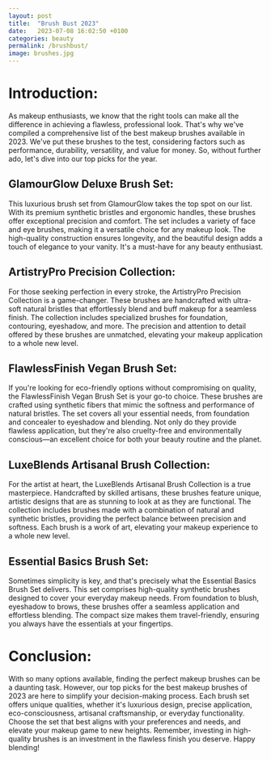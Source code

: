 ```yaml
---
layout: post
title:  "Brush Bust 2023"
date:   2023-07-08 16:02:50 +0100
categories: beauty
permalink: /brushbust/
image: brushes.jpg
---
```


# Introduction:
As makeup enthusiasts, we know that the right tools can make all the difference in achieving a flawless, professional look. That's why we've compiled a comprehensive list of the best makeup brushes available in 2023. We've put these brushes to the test, considering factors such as performance, durability, versatility, and value for money. So, without further ado, let's dive into our top picks for the year.

## GlamourGlow Deluxe Brush Set:
This luxurious brush set from GlamourGlow takes the top spot on our list. With its premium synthetic bristles and ergonomic handles, these brushes offer exceptional precision and comfort. The set includes a variety of face and eye brushes, making it a versatile choice for any makeup look. The high-quality construction ensures longevity, and the beautiful design adds a touch of elegance to your vanity. It's a must-have for any beauty enthusiast.

## ArtistryPro Precision Collection:
For those seeking perfection in every stroke, the ArtistryPro Precision Collection is a game-changer. These brushes are handcrafted with ultra-soft natural bristles that effortlessly blend and buff makeup for a seamless finish. The collection includes specialized brushes for foundation, contouring, eyeshadow, and more. The precision and attention to detail offered by these brushes are unmatched, elevating your makeup application to a whole new level.

## FlawlessFinish Vegan Brush Set:
If you're looking for eco-friendly options without compromising on quality, the FlawlessFinish Vegan Brush Set is your go-to choice. These brushes are crafted using synthetic fibers that mimic the softness and performance of natural bristles. The set covers all your essential needs, from foundation and concealer to eyeshadow and blending. Not only do they provide flawless application, but they're also cruelty-free and environmentally conscious—an excellent choice for both your beauty routine and the planet.

## LuxeBlends Artisanal Brush Collection:
For the artist at heart, the LuxeBlends Artisanal Brush Collection is a true masterpiece. Handcrafted by skilled artisans, these brushes feature unique, artistic designs that are as stunning to look at as they are functional. The collection includes brushes made with a combination of natural and synthetic bristles, providing the perfect balance between precision and softness. Each brush is a work of art, elevating your makeup experience to a whole new level.

## Essential Basics Brush Set:
Sometimes simplicity is key, and that's precisely what the Essential Basics Brush Set delivers. This set comprises high-quality synthetic brushes designed to cover your everyday makeup needs. From foundation to blush, eyeshadow to brows, these brushes offer a seamless application and effortless blending. The compact size makes them travel-friendly, ensuring you always have the essentials at your fingertips.

# Conclusion:
With so many options available, finding the perfect makeup brushes can be a daunting task. However, our top picks for the best makeup brushes of 2023 are here to simplify your decision-making process. Each brush set offers unique qualities, whether it's luxurious design, precise application, eco-consciousness, artisanal craftsmanship, or everyday functionality. Choose the set that best aligns with your preferences and needs, and elevate your makeup game to new heights. Remember, investing in high-quality brushes is an investment in the flawless finish you deserve. Happy blending!